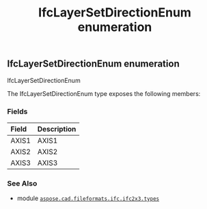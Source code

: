 ﻿---
title: IfcLayerSetDirectionEnum enumeration
second_title: Aspose.CAD for Python via .NET API References
description: 
type: docs
weight: 2460
url: /aspose.cad.fileformats.ifc.ifc2x3.types/ifclayersetdirectionenum/
is_root: false
---

## IfcLayerSetDirectionEnum enumeration

IfcLayerSetDirectionEnum



The IfcLayerSetDirectionEnum type exposes the following members:

### Fields
| Field | Description |
| :- | :- |
| AXIS1 | AXIS1 |
| AXIS2 | AXIS2 |
| AXIS3 | AXIS3 |



### See Also
* module [`aspose.cad.fileformats.ifc.ifc2x3.types`](..)
